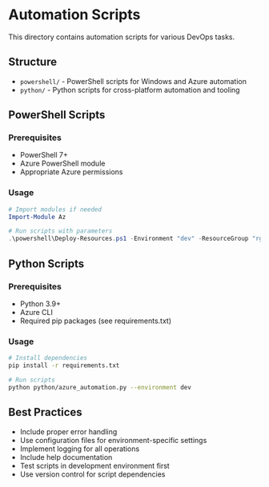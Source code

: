 # Automation Scripts

This directory contains automation scripts for various DevOps tasks.

## Structure

- `powershell/` - PowerShell scripts for Windows and Azure automation
- `python/` - Python scripts for cross-platform automation and tooling

## PowerShell Scripts

### Prerequisites
- PowerShell 7+
- Azure PowerShell module
- Appropriate Azure permissions

### Usage
```powershell
# Import modules if needed
Import-Module Az

# Run scripts with parameters
.\powershell\Deploy-Resources.ps1 -Environment "dev" -ResourceGroup "rg-devops-dev"
```

## Python Scripts

### Prerequisites
- Python 3.9+
- Azure CLI
- Required pip packages (see requirements.txt)

### Usage
```bash
# Install dependencies
pip install -r requirements.txt

# Run scripts
python python/azure_automation.py --environment dev
```

## Best Practices

- Include proper error handling
- Use configuration files for environment-specific settings
- Implement logging for all operations
- Include help documentation
- Test scripts in development environment first
- Use version control for script dependencies